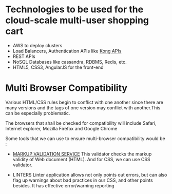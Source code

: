 # Technologies to be used for the cloud-scale multi-user shopping cart

- AWS to deploy clusters 
- Load Balancers, Authentication APIs like [Kong APIs](https://getkong.org/)
- REST APIs
- NoSQL Databases like cassandra, RDBMS,  Redis, etc.
- HTML5, CSS3, AngularJS for the front-end

# Multi Browser Compatibility

Various HTML/CSS rules begin to conflict with one another since there are many versions and the tags of one version may conflict with another.This can be especially problematic.

The browsers that shall be checked for compatibility will include Safari, Internet explorer, Mozilla Firefox and Google Chrome

Some tools that we can use to ensure multi-browser compatibility would be :

	 	 	
- [MARKUP VALIDATION SERVICE](https://validator.w3.org/)
This validator checks the markup validity of Web document (HTML). And for CSS, we can use CSS validator.

- LINTERS
Linter application allows not only points out errors, but can also flag up warnings about bad practices in our CSS, and other points besides. It has effective error/warning reporting
